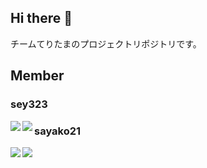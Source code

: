 ## Hi there 👋

チームてりたまのプロジェクトリポジトリです。

## Member

### sey323

<p>
  <a href="https://github.com/anuraghazra/github-readme-stats">
    <img align="left" src="https://github-readme-stats.vercel.app/api?username=sey323&orgs=teritamas&show_icons=true&theme=flag-india">
  </a>
  <a href="https://github.com/anuraghazra/github-readme-stats">
    <img align="left" src="https://github-readme-stats-one-bice.vercel.app/api/top-langs/?username=sey323&orgs=teritamas&langs_count=10&layout=compact&theme=flag-india">
  </a>
</p>

### sayako21

<div>
  <a href="https://github.com/anuraghazra/github-readme-stats">
    <img align="left" src="https://github-readme-stats.vercel.app/api?username=sayako21&orgs=teritamas&show_icons=true&theme=flag-india">
  </a>
  <a href="https://github.com/anuraghazra/github-readme-stats">
    <img align="left" src="https://github-readme-stats-one-bice.vercel.app/api/top-langs/?username=sayako21&orgs=teritamas&langs_count=10&layout=compact&theme=flag-india">
  </a>
</div>

